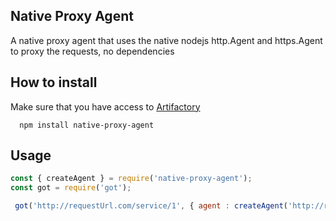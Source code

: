 ## Native Proxy Agent

A native proxy agent that uses the native nodejs http.Agent and https.Agent to proxy the requests, no dependencies


## How to install

Make sure that you have access to [Artifactory][1]

```console
  npm install native-proxy-agent
```

## Usage

```js
const { createAgent } = require('native-proxy-agent');
const got = require('got');

 got('http://requestUrl.com/service/1', { agent : createAgent('http://requestUrl.com/service/1') });
```

[1]: https://axags.jfrog.io/axags/api/npm/virtual-bcn-node/
